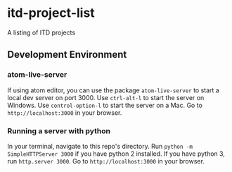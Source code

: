# itd-project-list

A listing of ITD projects

## Development Environment

### atom-live-server
If using atom editor, you can use the package `atom-live-server` to start a local dev server on port 3000.  Use `ctrl-alt-l` to start the server on Windows.  Use `control-option-l` to start the server on a Mac.  Go to `http://localhost:3000` in your browser.  

### Running a server with python

In your terminal, navigate to this repo's directory.  Run `python -m SimpleHTTPServer 3000` if you have python 2 installed.  If you have python 3, run `http.server 3000`. Go to `http://localhost:3000` in your browser.
